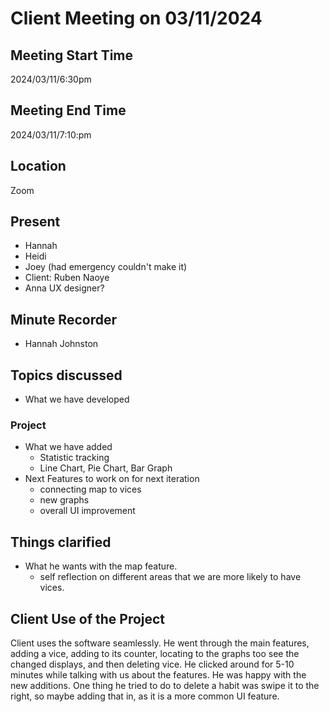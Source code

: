 # Client Meeting on 03/11/2024
## Meeting Start Time
2024/03/11/6:30pm
## Meeting End Time
2024/03/11/7:10:pm
## Location
Zoom
## Present
- Hannah 
- Heidi
- Joey  (had emergency couldn't make it)  
- Client: Ruben Naoye
- Anna UX designer?
## Minute Recorder
- Hannah Johnston
## Topics discussed
- What we have developed 
### Project
- What we have added 
    - Statistic tracking
    - Line Chart, Pie Chart, Bar Graph
- Next Features to work on for next iteration
    - connecting map to vices
    - new graphs
    - overall UI improvement


## Things clarified
- What he wants with the map feature.
    - self reflection on different areas that we are more likely to have vices.
## Client Use of the Project

Client uses the software seamlessly. He went through the main features, adding a vice, adding to its counter, locating to the graphs too see the changed displays, and then deleting vice. He clicked around for 5-10 minutes while talking with us about the features. He was happy with the new additions. One thing he tried to do to delete a habit was swipe it to the right, so maybe adding that in, as it is a more common UI feature.

